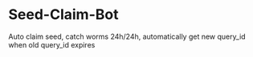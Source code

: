 # Seed-Claim-Bot
Auto claim seed, catch worms 24h/24h, automatically get new query_id when old query_id expires
